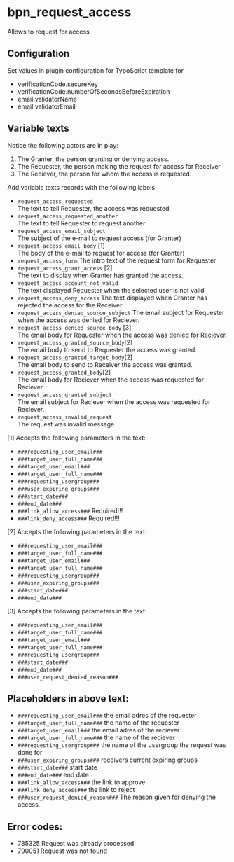 # bpn_request_access

Allows to request for access

## Configuration

Set values in plugin configuration for TypoScript template for

* verificationCode.secureKey
* verificationCode.numberOfSecondsBeforeExpiration
* email.validatorName
* email.validatorEmail

## Variable texts

Notice the following actors are in play:

1. The Granter, the person granting or denying access.
2. The Requester, the person making the request for access for Receiver
3. The Reciever, the person for whom the access is requested.

Add variable texts records with the following labels

* `request_access_requested`<br />
  The text to tell Requester, the access was requested
* `request_access_requested_another`<br />
  The text to tell Requester to request another
* `request_access_email_subject`<br />
  The subject of the e-mail to request access (for Granter)
* `request_access_email_body` [1]<br />
  The body of the e-mail to request for access (for Granter)
* `request_access_form`
  The intro text of the request form for Requester
* `request_access_grant_access` [2]<br />
  The text to display when Granter has granted the access.
* `request_access_account_not_valid`<br />
  The text displayed Requester when the selected user is not valid
* `request_access_deny_access`
  The text displayed when Granter has rejected the access for the Receiver
* `request_access_denied_source_subject`
  The email subject for Requester when the access was denied for Reciever.
* `request_access_denied_source_body` [3]<br />
  The email body for Requester when the access was denied for Reciever.
* `request_access_granted_source_body`[2]<br/>
  The email body to send to Requester the access was granted.
* `request_access_granted_target_body`[2]<br/>
  The email body to send to Receiver the access was granted.
* `request_access_granted_body`[2]<br/>
  The email body for Reciever when the access was requested for Reciever.
* `request_access_granted_subject`<br/>
  The email subject for Reciever when the access was requested for Reciever.
* `request_access_invalid_request` <br />
  The request was invalid message

[1] Accepts the following parameters in the text:

* `###requesting_user_email###`
* `###target_user_full_name###`
* `###target_user_email###`
* `###target_user_full_name###`
* `###requesting_usergroup###`
* `###user_expiring_groups###`
* `###start_date###`
* `###end_date###`
* `###link_allow_access###` Required!!!
* `###link_deny_access###` Required!!!

[2] Accepts the following parameters in the text:

* `###requesting_user_email###`
* `###target_user_full_name###`
* `###target_user_email###`
* `###target_user_full_name###`
* `###requesting_usergroup###`
* `###user_expiring_groups###`
* `###start_date###`
* `###end_date###`

[3] Accepts the following parameters in the text:

* `###requesting_user_email###`
* `###target_user_full_name###`
* `###target_user_email###`
* `###target_user_full_name###`
* `###requesting_usergroup###`
* `###start_date###`
* `###end_date###`
* `###user_request_denied_reason###`

## Placeholders in above text:

* `###requesting_user_email###` the email adres of the requester
* `###target_user_full_name###` the name of the requester
* `###target_user_email###` the email adres of the reciever
* `###target_user_full_name###` the name of the reciever
* `###requesting_usergroup###` the name of the usergroup the request was done for
* `###user_expiring_groups###` receivers current expiring groups
* `###start_date###` start date
* `###end_date###` end date
* `###link_allow_access###` the link to approve
* `###link_deny_access###` the link to reject
* `###user_request_denied_reason###` The reason given for denying the access.

## Error codes:

* 785325 Request was already processed
* 790051 Request was not found